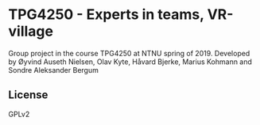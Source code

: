 # TPG4250 - Experts in teams, VR-village
Group project in the course TPG4250 at NTNU spring of 2019.
Developed by Øyvind Auseth Nielsen, Olav Kyte, Håvard Bjerke, Marius Kohmann and Sondre Aleksander Bergum

## License
GPLv2